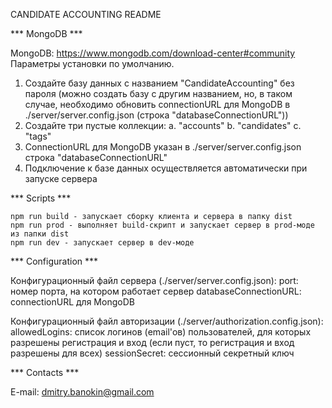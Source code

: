 CANDIDATE ACCOUNTING README


*** MongoDB ***

MongoDB: https://www.mongodb.com/download-center#community
Параметры установки по умолчанию.

1. Создайте базу данных с названием "CandidateAccounting" без пароля (можно создать базу с другим названием, но, в таком случае, необходимо обновить connectionURL для MongoDB в ./server/server.config.json (строка "databaseConnectionURL"))
2. Создайте три пустые коллекции:
    a. "accounts"
    b. "candidates"
    c. "tags"
3. ConnectionURL для MongoDB указан в ./server/server.config.json строка "databaseConnectionURL"
4. Подключение к базе данных осуществляется автоматически при запуске сервера


*** Scripts ***

    npm run build - запускает сборку клиента и сервера в папку dist
    npm run prod - выполняет build-скрипт и запускает сервер в prod-моде из папки dist
    npm run dev - запускает сервер в dev-моде


*** Configuration ***

Конфигурационный файл сервера (./server/server.config.json):
    port: номер порта, на котором работает сервер
    databaseConnectionURL: connectionURL для MongoDB

Конфигурационный файл авторизации (./server/authorization.config.json):
    allowedLogins: список логинов (email'ов) пользователей, для которых разрешены регистрация и вход (если пуст, то регистрация и вход разрешены для всех)
    sessionSecret: сессионный секретный ключ


*** Contacts ***

E-mail: dmitry.banokin@gmail.com